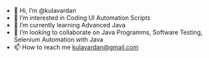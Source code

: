 - 👋 Hi, I’m @kulavardan
- 👀 I’m interested in Coding UI Automation Scripts
- 🌱 I’m currently learning Advanced Java 
- 💞️ I’m looking to collaborate on Java Programms, Software Testing, Selenium Automation with Java
- 📫 How to reach me kulavardan@gmail.com

<!---
kulavardan/kulavardan is a ✨ special ✨ repository because its `README.md` (this file) appears on your GitHub profile.
You can click the Preview link to take a look at your changes.
--->
